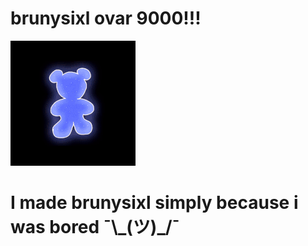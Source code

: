 
 <p align="center">
   <h1>  brunysixl ovar 9000!!! </h1>
  <img width="200" height="200" src="brunysixlgiflogo.gif">
   <h1>I made brunysixl simply because i was bored ¯\_(ツ)_/¯</h1>
</p>
  
